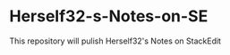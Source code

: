 # Herself32-s-Notes-on-SE
This repository will pulish Herself32's Notes on StackEdit


<!--stackedit_data:
eyJoaXN0b3J5IjpbNzUyMTk0NTc1XX0=
-->
